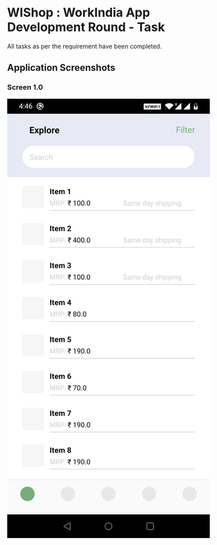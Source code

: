 # WIShop : WorkIndia App Development Round - Task

All tasks as per the requirement have been completed.

## Application Screenshots

### Screen 1.0
![Screen 1.0](assets/Screen1.0.jpg)
